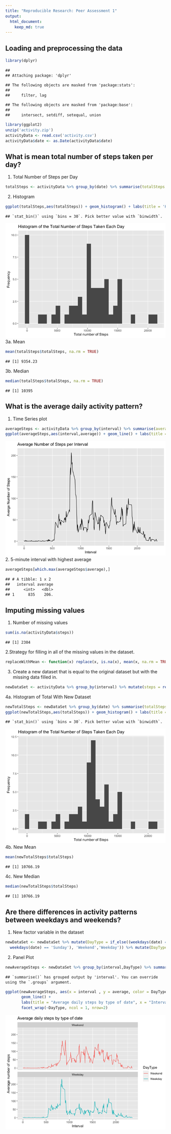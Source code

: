 ```yaml
---
title: "Reproducible Research: Peer Assessment 1"
output: 
  html_document:
    keep_md: true
---
```



## Loading and preprocessing the data

```r
library(dplyr)
```

```
## 
## Attaching package: 'dplyr'
```

```
## The following objects are masked from 'package:stats':
## 
##     filter, lag
```

```
## The following objects are masked from 'package:base':
## 
##     intersect, setdiff, setequal, union
```

```r
library(ggplot2)
unzip('activity.zip')
activityData <- read.csv('activity.csv')
activityData$date <- as.Date(activityData$date)
```



## What is mean total number of steps taken per day?
1. Total Number of Steps per Day

```r
totalSteps <- activityData %>% group_by(date) %>% summarise(totalSteps = sum(steps, na.rm = TRUE))
```
2. Histogram

```r
ggplot(totalSteps,aes(totalSteps)) + geom_histogram() + labs(title = 'Histogram of the Total Number of Steps Taken Each Day', y='Frequency', x='Total number of Steps')
```

```
## `stat_bin()` using `bins = 30`. Pick better value with `binwidth`.
```

![](PA1_template_files/figure-html/unnamed-chunk-3-1.png)<!-- -->
3a. Mean

```r
mean(totalSteps$totalSteps, na.rm = TRUE)
```

```
## [1] 9354.23
```

3b. Median

```r
median(totalSteps$totalSteps, na.rm = TRUE)
```

```
## [1] 10395
```


## What is the average daily activity pattern?
1. Time Series plot

```r
averageSteps <- activityData %>% group_by(interval) %>% summarise(average = mean(steps, na.rm = TRUE))
ggplot(averageSteps,aes(interval,average)) + geom_line() + labs(title = 'Average Number of Steps per Interval', y='Averge Number of Steps', x='Interval')
```

![](PA1_template_files/figure-html/unnamed-chunk-6-1.png)<!-- -->
2. 5-minute interval with highest average

```r
averageSteps[which.max(averageSteps$average),]
```

```
## # A tibble: 1 x 2
##   interval average
##      <int>   <dbl>
## 1      835    206.
```


## Imputing missing values
1. Number of missing values

```r
sum(is.na(activityData$steps))
```

```
## [1] 2304
```
2.Strategy for filling in all of the missing values in the dataset.

```r
replaceWithMean <- function(x) replace(x, is.na(x), mean(x, na.rm = TRUE))
```

3. Create a new dataset that is equal to the original dataset but with the missing data filled in.

```r
newDataSet <- activityData %>% group_by(interval) %>% mutate(steps = replaceWithMean(steps))
```
4a. Histogram of Total With New Dataset

```r
newTotalSteps <- newDataSet %>% group_by(date) %>% summarise(totalSteps = sum(steps))
ggplot(newTotalSteps,aes(totalSteps)) + geom_histogram() + labs(title = 'Histogram of the Total Number of Steps Taken Each Day', y='Frequency', x='Total number of Steps')
```

```
## `stat_bin()` using `bins = 30`. Pick better value with `binwidth`.
```

![](PA1_template_files/figure-html/unnamed-chunk-11-1.png)<!-- -->
4b. New Mean

```r
mean(newTotalSteps$totalSteps)
```

```
## [1] 10766.19
```

4c. New Median

```r
median(newTotalSteps$totalSteps)
```

```
## [1] 10766.19
```

## Are there differences in activity patterns between weekdays and weekends?
1.  New factor variable in the dataset

```r
newDataSet <- newDataSet %>% mutate(DayType = if_else((weekdays(date) == 'Saturday' | 
  weekdays(date) == 'Sunday'), 'Weekend','Weekday')) %>% mutate(DayType=factor(DayType,levels=c('Weekend','Weekday')))
```
2. Panel Plot

```r
newAverageSteps <- newDataSet %>% group_by(interval,DayType) %>% summarise(average = mean(steps))
```

```
## `summarise()` has grouped output by 'interval'. You can override using the `.groups` argument.
```

```r
ggplot(newAverageSteps, aes(x = interval , y = average, color = DayType)) +
       geom_line() +
       labs(title = "Average daily steps by type of date", x = "Interval", y = "Average number of steps") +
       facet_wrap(~DayType, ncol = 1, nrow=2)
```

![](PA1_template_files/figure-html/unnamed-chunk-15-1.png)<!-- -->

